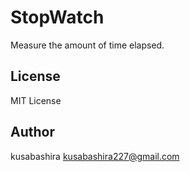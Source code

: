 StopWatch
=========

Measure the amount of time elapsed.

License
-------

MIT License

Author
------

kusabashira <kusabashira227@gmail.com>
